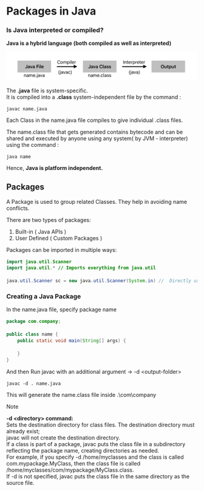 # Packages in Java

### Is Java interpreted or compiled?

**Java is a hybrid language (both compiled as well as interpreted)**

![Compiler Interpreter Process](packages.png)

The **.java** file is system-specific.  
It is compiled into a **.class** system-independent file by the command :  
```
javac name.java
```

Each Class in the name.java file compiles to give individual .class files.

The name.class file that gets generated contains bytecode and can be shared and executed by anyone using any system( by JVM - interpreter) using the command :
```
java name
```

Hence, **Java is platform independent.**

## Packages

A Package is used to group related Classes.
They help in avoiding name conflicts.

There are two types of packages:  
1. Built-in ( Java APIs )
2. User Defined ( Custom Packages )

Packages can be imported in multiple ways:  
```java
import java.util.Scanner
import java.util.* // Imports everything from java.util

java.util.Scanner sc = new java.util.Scanner(System.in) //  Directly uses Scanner
```

### Creating a Java Package

In the name.java file, specify package name 

```java
package com.company;

public class name {
    public static void main(String[] args) {

    }
}
```

And then Run javac with an additional argument -> -d \<output-folder>

```
javac -d . name.java
```

This will generate the name.class file inside .\com\company 

>[!NOTE] 
**-d \<directory> command:**  
Sets the destination directory for class files. The destination directory must already exist;  
javac will not create the destination directory.  
If a class is part of a package, javac puts the class file in a subdirectory reflecting the package name, creating directories as needed.  
For example, if you specify -d /home/myclasses and the class is called com.mypackage.MyClass, then the class file is called /home/myclasses/com/mypackage/MyClass.class.  
If -d is not specified, javac puts the class file in the same directory as the source file.


